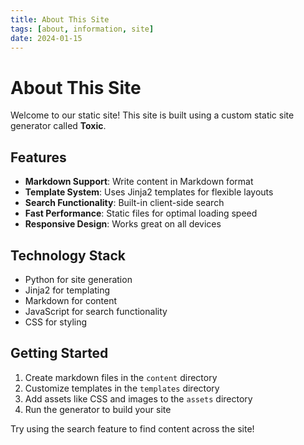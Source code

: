 ```yaml
---
title: About This Site
tags: [about, information, site]
date: 2024-01-15
---
```


# About This Site

Welcome to our static site! This site is built using a custom static site generator called **Toxic**.

## Features

- **Markdown Support**: Write content in Markdown format
- **Template System**: Uses Jinja2 templates for flexible layouts
- **Search Functionality**: Built-in client-side search
- **Fast Performance**: Static files for optimal loading speed
- **Responsive Design**: Works great on all devices

## Technology Stack

- Python for site generation
- Jinja2 for templating
- Markdown for content
- JavaScript for search functionality
- CSS for styling

## Getting Started

1. Create markdown files in the `content` directory
2. Customize templates in the `templates` directory
3. Add assets like CSS and images to the `assets` directory
4. Run the generator to build your site

Try using the search feature to find content across the site! 